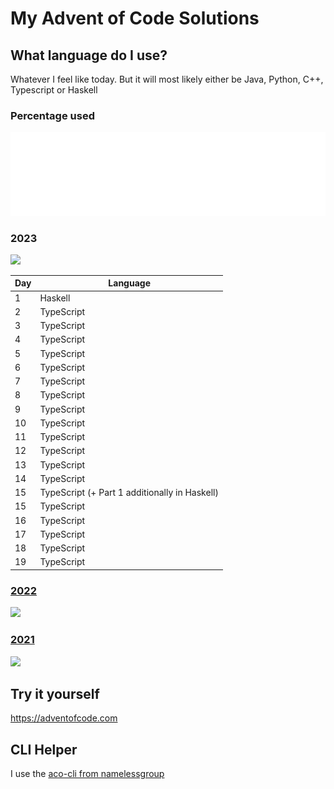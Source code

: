 # My Advent of Code Solutions



## What language do I use?
Whatever I feel like today. But it will most likely either be Java, Python, C++, Typescript or Haskell
### Percentage used
![Metrics](/visuals/github-metrics.svg)

<h3>2023</h3>

![](https://img.shields.io/badge/stars%20⭐-38-yellow)

|Day|Language|
|--|--|
|1|Haskell|
|2|TypeScript|
|3|TypeScript|
|4|TypeScript|
|5|TypeScript|
|6|TypeScript|
|7|TypeScript|
|8|TypeScript|
|9|TypeScript|
|10|TypeScript|
|11|TypeScript|
|12|TypeScript|
|13|TypeScript|
|14|TypeScript|
|15|TypeScript (+ Part 1 additionally in Haskell)|
|15|TypeScript|
|16|TypeScript|
|17|TypeScript|
|18|TypeScript|
|19|TypeScript|

<h3><a href="2022/README.md">2022</a></h3>

![](https://img.shields.io/badge/stars%20⭐-36-yellow)

<h3><a href="2021/README.md">2021</a></h3>

![](https://img.shields.io/badge/stars%20⭐-10-yellow)

## Try it yourself
https://adventofcode.com

## CLI Helper
I use the [aco-cli from namelessgroup](https://github.com/NamelessGroup/AdventOfCode-CLI)
